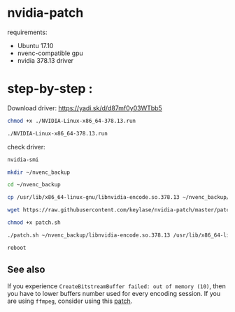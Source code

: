 # nvidia-patch

requirements:
- Ubuntu 17.10
- nvenc-compatible gpu
- nvidia 378.13 driver

# step-by-step :

Download driver: https://yadi.sk/d/d87mf0y03WTbb5
```bash
chmod +x ./NVIDIA-Linux-x86_64-378.13.run

./NVIDIA-Linux-x86_64-378.13.run
```

check driver:
```bash
nvidia-smi

mkdir ~/nvenc_backup

cd ~/nvenc_backup

cp /usr/lib/x86_64-linux-gnu/libnvidia-encode.so.378.13 ~/nvenc_backup/

wget https://raw.githubusercontent.com/keylase/nvidia-patch/master/patch.sh

chmod +x patch.sh

./patch.sh ~/nvenc_backup/libnvidia-encode.so.378.13 /usr/lib/x86_64-linux-gnu/libnvidia-encode.so.378.13

reboot
```

## See also

If you experience `CreateBitstreamBuffer failed: out of memory (10)`, then you have to lower buffers number used for every encoding session. If you are using `ffmpeg`, consider using this [patch](https://gist.github.com/Snawoot/70ae403716c698cb86ab015626d72bd4).




